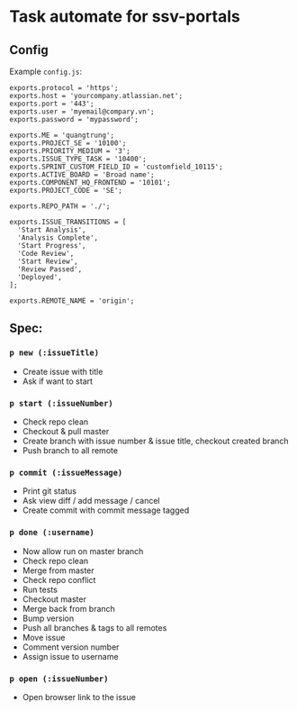 # Task automate for ssv-portals

## Config

Example `config.js`:

    exports.protocol = 'https';
    exports.host = 'yourcompany.atlassian.net';
    exports.port = '443';
    exports.user = 'myemail@compary.vn';
    exports.password = 'mypassword';

    exports.ME = 'quangtrung';
    exports.PROJECT_SE = '10100';
    exports.PRIORITY_MEDIUM = '3';
    exports.ISSUE_TYPE_TASK = '10400';
    exports.SPRINT_CUSTOM_FIELD_ID = 'customfield_10115';
    exports.ACTIVE_BOARD = 'Broad name';
    exports.COMPONENT_HQ_FRONTEND = '10101';
    exports.PROJECT_CODE = 'SE';

    exports.REPO_PATH = './';

    exports.ISSUE_TRANSITIONS = [
      'Start Analysis',
      'Analysis Complete',
      'Start Progress',
      'Code Review',
      'Start Review',
      'Review Passed',
      'Deployed',
    ];

    exports.REMOTE_NAME = 'origin';

## Spec:

### `p new (:issueTitle)`

  - Create issue with title
  - Ask if want to start

### `p start (:issueNumber)`

  - Check repo clean
  - Checkout & pull master
  - Create branch with issue number & issue title, checkout created branch
  - Push branch to all remote

### `p commit (:issueMessage)`

  - Print git status
  - Ask view diff / add message / cancel
  - Create commit with commit message tagged

### `p done (:username)`

  - Now allow run on master branch
  - Check repo clean
  - Merge from master
  - Check repo conflict
  - Run tests
  - Checkout master
  - Merge back from branch
  - Bump version
  - Push all branches & tags to all remotes
  - Move issue
  - Comment version number
  - Assign issue to username

### `p open (:issueNumber)`

  - Open browser link to the issue
